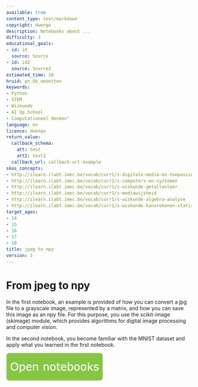 ```yaml
---
available: true
content_type: text/markdown
copyright: dwengo
description: Notebooks about ...
difficulty: 3
educational_goals:
- id: id
  source: Source
- id: id2
  source: Source2
estimated_time: 10
hruid: pn_db_omzetten
keywords:
- Python
- STEM
- Wiskunde
- AI Op School
- Computationeel denken"
language: en
licence: dwengo
return_value:
  callback_schema:
    att: test
    att2: test2
  callback_url: callback-url-example
skos_concepts:
- http://ilearn.ilabt.imec.be/vocab/curr1/s-digitale-media-en-toepassingen
- http://ilearn.ilabt.imec.be/vocab/curr1/s-computers-en-systemen
- http://ilearn.ilabt.imec.be/vocab/curr1/s-wiskunde-getallenleer
- http://ilearn.ilabt.imec.be/vocab/curr1/s-mediawijsheid
- http://ilearn.ilabt.imec.be/vocab/curr1/s-wiskunde-algebra-analyse
- http://ilearn.ilabt.imec.be/vocab/curr1/s-wiskunde-kansrekenen-statistiek
target_ages:
- 14
- 15
- 16
- 17
- 18
title: jpeg to npy
version: 3
---
```

# From jpeg to npy

In the first notebook, an example is provided of how you can convert a jpg file to a grayscale image, represented by a matrix, and how you can save this image as an npy file. For this purpose, you use the scikit-image (skimage) module, which provides algorithms for digital image processing and computer vision.

In the second notebook, you become familiar with the MNIST dataset and apply what you learned in the first notebook.

[![](embed/Knop.png "Button")](https://kiks.ilabt.imec.be/jupyterhub/?id=1510 "Notebooks jpeg to npy")